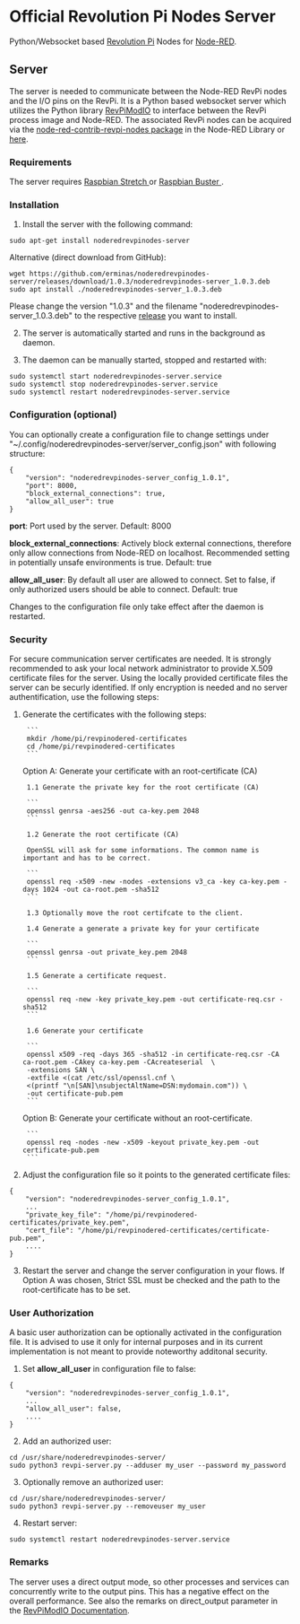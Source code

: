 # Official Revolution Pi Nodes Server

Python/Websocket based [Revolution Pi](https://revolution.kunbus.de/) Nodes for [Node-RED](https://nodered.org/).

Server
------
The server is needed to communicate between the Node-RED RevPi nodes and the I/O pins on the RevPi. 
It is a Python based websocket server which utilizes the Python library [RevPiModIO](https://revpimodio.org/) to interface between the RevPi process image and Node-RED. The associated RevPi nodes can be acquired via the [node-red-contrib-revpi-nodes package](https://flows.nodered.org/node/node-red-contrib-revpi-nodes) in the Node-RED Library or [here](https://github.com/erminas/node-red-contrib-revpi-nodes).

### Requirements
The server requires [Raspbian Stretch ](https://revolution.kunbus.de/shop/de/stretch) or [Raspbian Buster ](https://revolutionpi.de/shop/de/buster).

### Installation
1. Install the server with the following command:
```
sudo apt-get install noderedrevpinodes-server
```
Alternative (direct download from GitHub):
```
wget https://github.com/erminas/noderedrevpinodes-server/releases/download/1.0.3/noderedrevpinodes-server_1.0.3.deb
sudo apt install ./noderedrevpinodes-server_1.0.3.deb
```
Please change the version "1.0.3" and the filename "noderedrevpinodes-server_1.0.3.deb" to the respective [release](https://github.com/erminas/noderedrevpinodes-server/releases) you want to install.

2. The server is automatically started and runs in the background as daemon.

3. The daemon can be manually started, stopped and restarted with:
```
sudo systemctl start noderedrevpinodes-server.service
sudo systemctl stop noderedrevpinodes-server.service
sudo systemctl restart noderedrevpinodes-server.service
```

### Configuration (optional)

You can optionally create a configuration file to change settings under "~/.config/noderedrevpinodes-server/server_config.json" with following structure:

```
{
    "version": "noderedrevpinodes-server_config_1.0.1",
    "port": 8000,
    "block_external_connections": true,
    "allow_all_user": true
}
```

**port**: Port used by the server. Default: 8000

**block_external_connections**: Actively block external connections, therefore only allow connections from Node-RED on localhost. Recommended setting in potentially unsafe environments is true. Default: true 

**allow_all_user**: By default all user are allowed to connect. Set to false, if only authorized users should be able to connect. Default: true

Changes to the configuration file only take effect after the daemon is restarted.

### Security 

For secure communication server certificates are needed. It is strongly recommended to ask your local network administrator to provide X.509 certificate files for the server. Using the locally provided certificate files the server can be securly identified. If only encryption is needed and no server authentification, use the following steps:

1. Generate the certificates with the following steps:

        ```
        mkdir /home/pi/revpinodered-certificates
        cd /home/pi/revpinodered-certificates
        ```

    Option A: Generate your certificate with an root-certificate (CA)

        1.1 Generate the private key for the root certificate (CA)

        ```
        openssl genrsa -aes256 -out ca-key.pem 2048
        ```

        1.2 Generate the root certificate (CA)

        OpenSSL will ask for some informations. The common name is important and has to be correct.

        ```
        openssl req -x509 -new -nodes -extensions v3_ca -key ca-key.pem -days 1024 -out ca-root.pem -sha512
        ```

        1.3 Optionally move the root certifcate to the client. 

        1.4 Generate a generate a private key for your certificate

        ```
        openssl genrsa -out private_key.pem 2048
        ```

        1.5 Generate a certificate request.

        ```
        openssl req -new -key private_key.pem -out certificate-req.csr -sha512
        ```

        1.6 Generate your certificate

        ```
        openssl x509 -req -days 365 -sha512 -in certificate-req.csr -CA ca-root.pem -CAkey ca-key.pem -CAcreateserial  \
        -extensions SAN \
        -extfile <(cat /etc/ssl/openssl.cnf \
        <(printf "\n[SAN]\nsubjectAltName=DSN:mydomain.com")) \
        -out certificate-pub.pem 
        ```

    Option B: Generate your certificate without an root-certificate. 

        ```
        openssl req -nodes -new -x509 -keyout private_key.pem -out certificate-pub.pem
        ```

2. Adjust the configuration file so it points to the generated certificate files:

```
{
    "version": "noderedrevpinodes-server_config_1.0.1",
	...
    "private_key_file": "/home/pi/revpinodered-certificates/private_key.pem",
    "cert_file": "/home/pi/revpinodered-certificates/certificate-pub.pem",
	....
}
```

3. Restart the server and change the server configuration in your flows. If Option A was chosen, Strict SSL must be checked and the path to the root-certificate has to be set.

### User Authorization

A basic user authorization can be optionally activated in the configuration file. It is advised to use it only for internal purposes and in its current implementation is not meant to provide noteworthy additonal security. 

1. Set **allow_all_user** in configuration file to false:
```
{
    "version": "noderedrevpinodes-server_config_1.0.1",
	...
    "allow_all_user": false,
	....
}
```

2. Add an authorized user:
```
cd /usr/share/noderedrevpinodes-server/
sudo python3 revpi-server.py --adduser my_user --password my_password
```

3. Optionally remove an authorized user:
```
cd /usr/share/noderedrevpinodes-server/
sudo python3 revpi-server.py --removeuser my_user
```

4. Restart server:
```
sudo systemctl restart noderedrevpinodes-server.service
```

### Remarks

The server uses a direct output mode, so other processes and services can concurrently write to the output pins. 
This has a negative effect on the overall performance. See also the remarks on direct_output parameter in the [RevPiModIO Documentation](https://revpimodio.org/en/doc2/).
